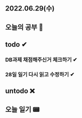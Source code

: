 ## 2022.06.29(수)

## 오늘의 공부 🎉
### 

## todo ✔
### DB과제 채점해주신거 체크하기 ✔
### 28일 일기 다시 읽고 수정하기 ✔


## untodo ❌


## 오늘 일기 📟
